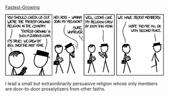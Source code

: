 [Fastest-Growing](https://xkcd.com/1102)

![Fastest-Growing](./random_comic.png)

I lead a small but extraordinarily persuasive religion whose only members are door-to-door proselytizers from other faiths.

